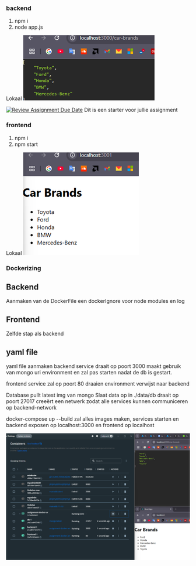 ### backend

1. npm i
2. node app.js

Lokaal
![alt text](image.png)

[![Review Assignment Due Date](https://classroom.github.com/assets/deadline-readme-button-22041afd0340ce965d47ae6ef1cefeee28c7c493a6346c4f15d667ab976d596c.svg)](https://classroom.github.com/a/GyBlhhFf)
Dit is een starter voor jullie assignment

### frontend

1. npm i
2. npm start

Lokaal
![alt text](image-1.png)

### Dockerizing

## Backend

Aanmaken van de DockerFile
een dockerIgnore voor node modules en log

## Frontend

Zelfde stap als backend

## yaml file

yaml file aanmaken
backend service draait op poort 3000
maakt gebruik van mongo uri environment en zal pas starten nadat de db is gestart.

frontend service zal op poort 80 draaien
environment verwijst naar backend

Database pullt latest img van mongo
Slaat data op in ./data/db
draait op poort 27017
creeërt een netwerk zodat alle services kunnen communiceren op backend-network

docker-compose up --build
zal alles images maken, services starten en backend exposen op localhost:3000 en frontend op localhost

![alt text](image-2.png)
